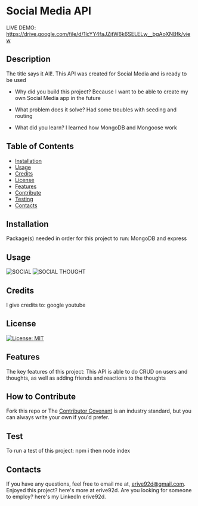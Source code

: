 
# Social Media API

LIVE DEMO: https://drive.google.com/file/d/1lcYY4faJZjtW6k6SELELw__bgAoXNBfk/view

## Description

The title says it All!. This API was created for Social Media and is ready to be used 

- Why did you build this project?
Because I want to be able to create my own Social Media app in the future

- What problem does it solve?
Had some troubles with seeding and routing

- What did you learn?
I learned how MongoDB and Mongoose work


## Table of Contents

- [Installation](#installation)
- [Usage](#usage)
- [Credits](#credits)
- [License](#license)
- [Features](#features)
- [Contribute](#contribute)
- [Testing](#test)
- [Contacts](#contacts)


## Installation
Package(s) needed in order for this project to run:
MongoDB and express

## Usage
![SOCIAL](https://user-images.githubusercontent.com/110507887/226083555-c4d27a84-75ae-42d7-a475-b17fad84a365.png)
![SOCIAL THOUGHT](https://user-images.githubusercontent.com/110507887/226083634-ae176b93-4b1a-4535-99cc-711860f03ce7.png)



## Credits
I give credits to:
google youtube 

## License
[![License: MIT](https://img.shields.io/badge/License-MIT-yellow.svg)](https://opensource.org/licenses/MIT)

## Features
The key features of this project:
This API is able to do CRUD on users and thoughts, as well as adding friends and reactions to the thoughts

## How to Contribute
Fork this repo 
or
The [Contributor Covenant](https://www.contributor-covenant.org/) is an industry standard, but you can always write your own if you'd prefer.


## Test
To run a test of this project:
npm i then node index

## Contacts
If you have any questions, feel free to email me at, erive92d@gmail.com.
Enjoyed this project? here's more at erive92d.
Are you looking for someone to employ? here's my LinkedIn erive92d.
   

